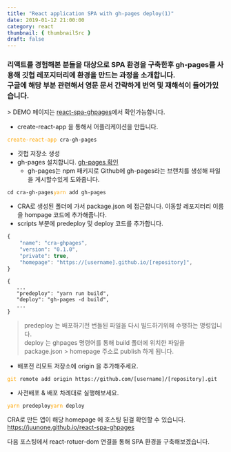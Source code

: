 ```yaml
---
title: "React application SPA with gh-pages deploy(1)"
date: 2019-01-12 21:00:00
category: react
thumbnail: { thumbnailSrc }
draft: false
---
```


<h3>리액트를 경험해본 분들을 대상으로 SPA 환경을 구축한후 gh-pages를 사용해 깃헙 레포지터리에 환경을 만드는 과정을 소개합니다. <br />
구글에 해당 부분 관련해서 영문 문서 간략하게 번역 및 재해석이 들어가있습니다.<br />
</h3>
> DEMO 페이지는
<a href="https://juunone.github.io/react-spa-ghpages/#/" taget="_blank">react-spa-ghpages</a>에서 확인가능합니다.

- create-react-app 을 통해서 어플리케이션을 만듭니다.

<pre><code><span style="color:orange">create-react-app</span> cra-gh-pages</code></pre>

- 깃헙 저장소 생성
- gh-pages 설치합니다. [gh-pages 확인](https://www.npmjs.com/package/gh-pages)
  - gh-pages는 npm 패키지로 Github에 gh-pages라는 브랜치를 생성해 파일을 게시할수있게 도와줍니다.

<pre><code>cd cra-gh-pages</code><code><span style="color:orange">yarn</span> add gh-pages</code></pre>

- CRA로 생성된 폴더에 가서 package.json 에 접근합니다. 이동할 레포지터리 이름을 hompage 코드에 추가해줍니다.
- scripts 부분에 predeploy 및 deploy 코드를 추가합니다.

```javascript
{
    "name": "cra-ghpages",
    "version": "0.1.0",
    "private": true,
    "homepage": "https://[username].github.io/[repository]",
}
```

```
{
   ...
   "predeploy": "yarn run build",
   "deploy": "gh-pages -d build",
   ...
}
```

> predeploy 는 배포하기전 번들된 파일을 다시 빌드하기위해 수행하는 명렁입니다.<br />
> deploy 는 ghpages 명령어를 통해 build 폴더에 위치한 파일을 package.json > homepage 주소로 publish 하게 됩니다.

- 배포전 리모트 저장소에 origin 을 추가해주세요.

<pre><code><span style="color:orange">git</span> remote add origin https://github.com/[username]/[repository].git</code></pre>

- 사전배포 & 배포 차례대로 실행해보세요.

<pre><code><span style="color:orange">yarn</span> predeploy</code><code><span style="color:orange">yarn</span> deploy</code></pre>

CRA로 만든 앱이 해당 homepage 에 호스팅 된걸 확인할 수 있습니다. <a href="<<https://juunone.github.io/react-spa-ghpages>>" target="\_blank">https://juunone.github.io/react-spa-ghpages</a>

다음 포스팅에서 react-rotuer-dom 연결을 통해 SPA 환경을 구축해보겠습니다.
